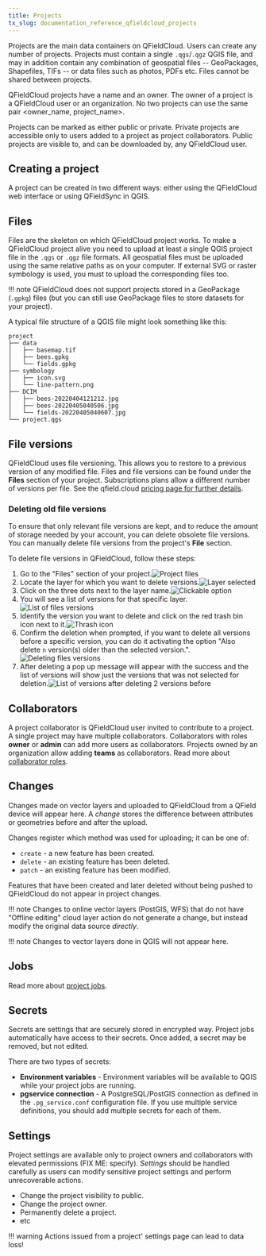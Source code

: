 ```yaml
---
title: Projects
tx_slug: documentation_reference_qfieldcloud_projects
---
```


Projects are the main data containers on QFieldCloud. Users can create any number of projects. Projects must contain a single `.qgs`/`.qgz` QGIS file, and may in addition contain any combination of geospatial files -- GeoPackages, Shapefiles, TIFs -- or data files such as photos, PDFs etc. Files cannot be shared between projects.

QFieldCloud projects have a name and an owner. The owner of a project is a QFieldCloud user or an organization. No two projects can use the same pair <owner_name, project_name>.

Projects can be marked as either public or private. Private projects are accessible only to users added to a project as project collaborators. Public projects are visible to, and can be downloaded by, any QFieldCloud user.

## Creating a project

A project can be created in two different ways: either using the QFieldCloud web interface or using QFieldSync in QGIS.

## Files

Files are the skeleton on which QFieldCloud project works. To make a QFieldCloud project alive you need to upload at least a single QGIS project file in the `.qgs` or `.qgz` file formats. All geospatial files must be uploaded using the same relative paths as on your computer. If external SVG or raster symbology is used, you must to upload the corresponding files too.

!!! note
    QFieldCloud does not support projects stored in a GeoPackage (`.gpkg`) files (but you can still use GeoPackage files to store datasets for your project).

A typical file structure of a QGIS file might look something like this:
```
project
├── data
│   ├── basemap.tif
│   ├── bees.gpkg
│   └── fields.gpkg
├── symbology
│   ├── icon.svg
│   └── line-pattern.png
├── DCIM
│   ├── bees-20220404121212.jpg
│   ├── bees-20220405040506.jpg
│   └── fields-20220405040607.jpg
└── project.qgs
```

## File versions

QFieldCloud uses file versioning. This allows you to restore to a previous version of any modified file. Files and file versions can be found under the **Files** section of your project. Subscriptions plans allow a different number of versions per file. See the qfield.cloud [pricing page for further details](https://qfield.cloud/pricing.html).

### Deleting old file versions

To ensure that only relevant file versions are kept, and to reduce the amount of storage needed by your account, you can delete obsolete file versions. You can manually delete file versions from the project's **File** section.

To delete file versions in QFieldCloud, follow these steps:

1. Go to the "Files" section of your project.![Project files](../../assets/images/files_versions_for_deleting.png)
2. Locate the layer for which you want to delete versions.![Layer selected](../../assets/images/files_versions_for_deleting_2.png)
3. Click on the three dots next to the layer name.![Clickable option](../../assets/images/files_versions_for_deleting_three_dots.png)
4. You will see a list of versions for that specific layer.![List of files versions](../../assets/images/files_versions_for_deleting_files_versions.png)
5. Identify the version you want to delete and click on the red trash bin icon next to it.![Thrash icon](../../assets/images/files_versions_for_deleting_deleting_a_version.png)
6. Confirm the deletion when prompted, if you want to delete all versions before a specific version, you can do it activating the option "Also delete `n` version(s) older than the selected version.".![Deleting files versions](../../assets/images/files_versions_for_deleting_also_delete.png)
7. After deleting a pop up message will appear with the success and the list of versions will show just the versions that was not selected for deletion.![List of versions after deleting 2 versions before](../../assets/images/files_versions_for_deleting_version_remain.png)

## Collaborators

A project collaborator is QFieldCloud user invited to contribute to a project. A single project may have multiple collaborators. Collaborators with roles **owner** or **admin** can add more users as collaborators. Projects owned by an organization allow adding **teams** as collaborators. Read more about [collaborator roles](permissions.md).

## Changes

Changes made on vector layers and uploaded to QFieldCloud from a QField device will appear here. A _change_ stores the difference between attributes or geometries before and after the upload.

Changes register which method was used for uploading; it can be one of:

- `create` - a new feature has been created.
- `delete` - an existing feature has been deleted.
- `patch` - an existing feature has been modified.

Features that have been created and later deleted without being pushed to QFieldCloud do not appear in project changes.

!!! note
    Changes to online vector layers (PostGIS, WFS) that do not have "Offline editing" cloud layer action do not generate a change, but instead modify the original data source _directly_.

!!! note
    Changes to vector layers done in QGIS will not appear here.

## Jobs

Read more about [project jobs](jobs.md).

## Secrets

Secrets are settings that are securely stored in encrypted way. Project jobs automatically have access to their secrets. Once added, a secret may be removed, but not edited.

There are two types of secrets:

- **Environment variables** - Environment variables will be available to QGIS while your project jobs are running.
- **pgservice connection** - A PostgreSQL/PostGIS connection as defined in the <code>.pg_service.conf</code> configuration file. If you use multiple service definitions, you should add multiple secrets for each of them.

## Settings

Project settings are available only to project owners and collaborators with elevated permissions (FIX ME: specify). _Settings_ should be handled carefully as users can modify sensitive project settings and perform unrecoverable actions.

- Change the project visibility to public.
- Change the project owner.
- Permanently delete a project.
- etc

!!! warning
    Actions issued from a project' settings page can lead to data loss!
